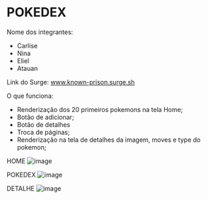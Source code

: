 # POKEDEX

Nome dos integrantes: 
- Carlise
- Nina  
- Eliel
- Atauan

Link do Surge: www.known-prison.surge.sh

O que funciona:

- Renderização dos 20 primeiros pokemons na tela Home;
- Botão de adicionar;
- Botão de detalhes
- Troca de páginas;
- Renderização na tela de detalhes da imagem, moves e type do pokemon;

HOME
![image](https://user-images.githubusercontent.com/94688135/157960748-a27c677a-4d8b-4c96-ac23-d96ddc4ee5f1.png)

POKEDEX
![image](https://user-images.githubusercontent.com/94688135/157961245-ed6e692a-8419-4bca-8db5-ea499465ab66.png)

DETALHE
![image](https://user-images.githubusercontent.com/94688135/157961498-3cf804f7-2367-4554-a4e2-1ffa7c10dd8c.png)
